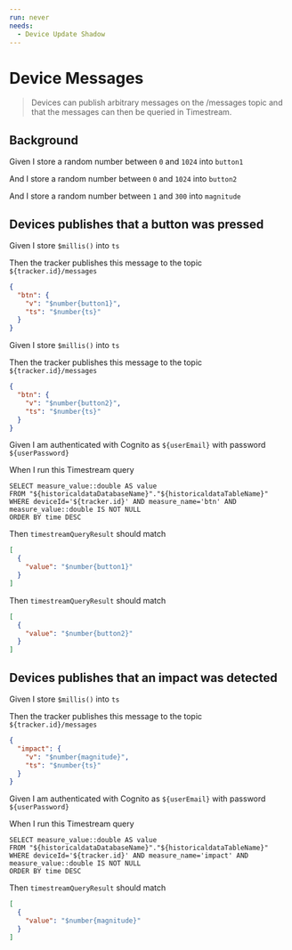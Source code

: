 ```yaml
---
run: never
needs:
  - Device Update Shadow
---
```


# Device Messages

> Devices can publish arbitrary messages on the /messages topic and that the
> messages can then be queried in Timestream.

## Background

Given I store a random number between `0` and `1024` into `button1`

And I store a random number between `0` and `1024` into `button2`

And I store a random number between `1` and `300` into `magnitude`

## Devices publishes that a button was pressed

Given I store `$millis()` into `ts`

Then the tracker publishes this message to the topic `${tracker.id}/messages`

```json
{
  "btn": {
    "v": "$number{button1}",
    "ts": "$number{ts}"
  }
}
```

Given I store `$millis()` into `ts`

Then the tracker publishes this message to the topic `${tracker.id}/messages`

```json
{
  "btn": {
    "v": "$number{button2}",
    "ts": "$number{ts}"
  }
}
```

Given I am authenticated with Cognito as `${userEmail}` with password
`${userPassword}`

When I run this Timestream query

```
SELECT measure_value::double AS value
FROM "${historicaldataDatabaseName}"."${historicaldataTableName}"
WHERE deviceId='${tracker.id}' AND measure_name='btn' AND measure_value::double IS NOT NULL
ORDER BY time DESC
```

Then `timestreamQueryResult` should match

```json
[
  {
    "value": "$number{button1}"
  }
]
```

Then `timestreamQueryResult` should match

```json
[
  {
    "value": "$number{button2}"
  }
]
```

## Devices publishes that an impact was detected

Given I store `$millis()` into `ts`

Then the tracker publishes this message to the topic `${tracker.id}/messages`

```json
{
  "impact": {
    "v": "$number{magnitude}",
    "ts": "$number{ts}"
  }
}
```

Given I am authenticated with Cognito as `${userEmail}` with password
`${userPassword}`

When I run this Timestream query

```
SELECT measure_value::double AS value
FROM "${historicaldataDatabaseName}"."${historicaldataTableName}"
WHERE deviceId='${tracker.id}' AND measure_name='impact' AND measure_value::double IS NOT NULL
ORDER BY time DESC
```

Then `timestreamQueryResult` should match

```json
[
  {
    "value": "$number{magnitude}"
  }
]
```

